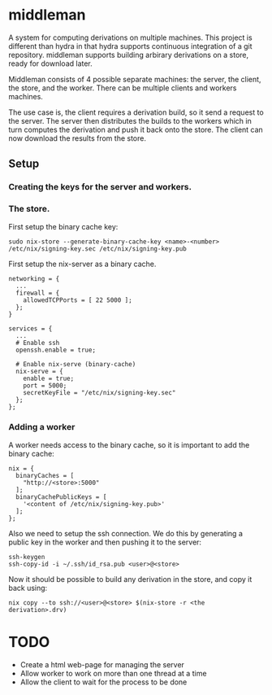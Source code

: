 # middleman

A system for computing derivations on multiple machines. This project is different 
than hydra in that hydra supports continuous integration of a git repository. middleman
supports building arbirary derivations on a store, ready for download later.

Middleman consists of 4 possible separate machines: the server, the client, the
store, and the worker. There can be multiple clients and workers machines. 

The use case is, the client requires a derivation build, so it send a request to
the server. The server then distributes the builds to the workers which in turn
computes the derivation and push it back onto the store. The client can now
download the results from the store.

## Setup

### Creating the keys for the server and workers.

### The store. 

First setup the binary cache key: 

```
sudo nix-store --generate-binary-cache-key <name>-<number> /etc/nix/signing-key.sec /etc/nix/signing-key.pub
```

First setup the nix-server as a binary cache. 

```
networking = {
  ... 
  firewall = { 
    allowedTCPPorts = [ 22 5000 ];
  };
}

services = {
  ...
  # Enable ssh
  openssh.enable = true;
  
  # Enable nix-serve (binary-cache)
  nix-serve = { 
    enable = true;
    port = 5000;
    secretKeyFile = "/etc/nix/signing-key.sec"
  };
};
```

### Adding a worker 

A worker needs access to the binary cache, so it is important to 
add the binary cache:

```
nix = {
  binaryCaches = [
    "http://<store>:5000"
  ];
  binaryCachePublicKeys = [
    '<content of /etc/nix/signing-key.pub>'
  ];
};
```

Also we need to setup the ssh connection. We do this by generating a public 
key in the worker and then pushing it to the server: 

```
ssh-keygen
ssh-copy-id -i ~/.ssh/id_rsa.pub <user>@<store>
```

Now it should be possible to build any derivation in the store, and copy it 
back using:
```
nix copy --to ssh://<user>@<store> $(nix-store -r <the derivation>.drv)
```

# TODO

- Create a html web-page for managing the server
- Allow worker to work on more than one thread at a time
- Allow the client to wait for the process to be done

